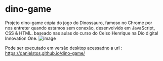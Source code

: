 # dino-game
Projeto dino-game cópia do jogo do Dinossauro, famoso no Chrome por nos entreter quando estamos sem conexão, desenvolvido em JavaScript, CSS &amp; HTML. baseado nas aulas do curso do Celso Henrique na Dio digital Innovation One.
![image](https://user-images.githubusercontent.com/43411395/105727083-7956ad00-5f09-11eb-9ae2-4fe8b7c681a3.png)


Pode ser executado em versão desktop acessadno a url : https://danielstos.github.io/dino-game/

